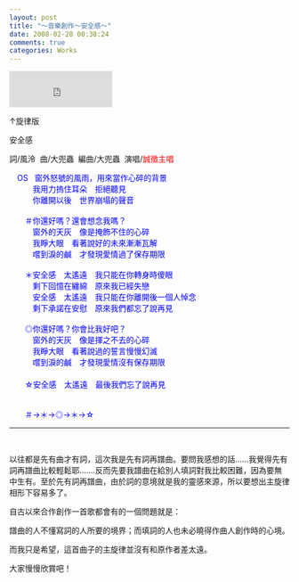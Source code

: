 ```yaml
---
layout: post
title: "～音樂創作～安全感～"
date: 2008-02-28 00:38:24
comments: true
categories: Works
---
```

<p><iframe marginwidth="0" marginheight="0" src="http://vlog.xuite.net/vlog/guest/external.php?media_id=bGJXTWdqLTg2MzA0Ny5mbHY=&pt=2&ar=1&as=1" frameborder="0" width="185" scrolling="no" height="65"></iframe></p><p>↑旋律版 </p><p>安全感</p><p>詞/風泠  曲/大兜蟲  編曲/大兜蟲  演唱/<font color="#ff0000">誠徵主唱</font></p><p><font color="#0000ff">　OS   窗外怒號的風雨，用來當作心碎的背景<br />　　　我用力摀住耳朵　拒絕聽見<br />　　　你離開以後　世界崩塌的聲音<br /><br />　　＃你還好嗎？還會想念我嗎？<br />　　　窗外的天灰　像是掩飾不住的心碎<br />　　　我睜大眼　看著說好的未來漸漸瓦解<br />　　　嚐到淚的鹹　才發現愛情過了保存期限<br /><br />　　＊安全感　太遙遠　我只能在你轉身時傻眼<br />　　　剩下回憶在纏綿　原來我已經失戀<br />　　　安全感　太遙遠　我只能在你離開後一個人悼念<br />　　　剩下承諾在安慰　原來我們都忘了說再見<br /><br />　　◎你還好嗎？你會比我好吧？<br />　　　窗外的天灰　像是揮之不去的心碎<br />　　　我睜大眼　看著說過的誓言慢慢幻滅<br />　　　嚐到淚的鹹　才發現愛情沒有保存期限<br />　<br />　　☆安全感　太遙遠　最後我們忘了說再見<br /><br /><br />　　＃→＊→◎→＊→☆</font></p><hr /><p> </p><p>以往都是先有曲才有詞，這次我是先有詞再譜曲。要問我感想的話......我覺得先有詞再譜曲比較輕鬆耶.......反而先要我譜曲在給別人填詞對我比較困難，因為要無中生有。至於先有詞再譜曲，由於詞的意境就是我的靈感來源，所以要想出主旋律相形下容易多了。</p><p>自古以來合作創作一首歌都會有的一個問題就是：</p><p>譜曲的人不懂寫詞的人所要的境界；而填詞的人也未必曉得作曲人創作時的心境。</p><p>而我只是希望，這首曲子的主旋律並沒有和原作者差太遠。</p><p>大家慢慢欣賞吧！</p>
